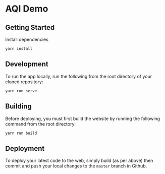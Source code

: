 # AQI Demo

## Getting Started
Install dependencies
```
yarn install
```

## Development
To run the app locally, run the following from the root directory of your cloned repository:
```
yarn run serve
```

## Building
Before deploying, you must first build the website by running the following command from the root directory: 
```
yarn run build
```

## Deployment
To deploy your latest code to the web, simply build (as per above) then commit and push your local changes to the `master` branch in Github.
